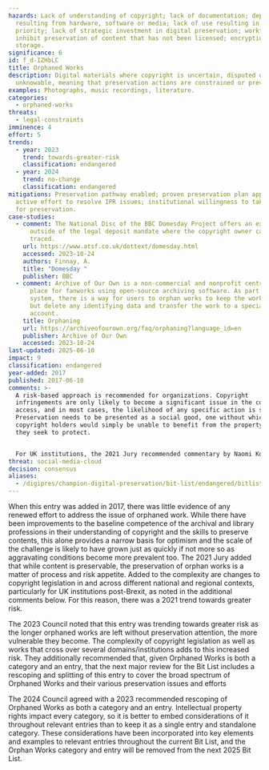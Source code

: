 ```yaml
---
hazards: Lack of understanding of copyright; lack of documentation; dependencies
  resulting from hardware, software or media; lack of use resulting in lack of
  priority; lack of strategic investment in digital preservation; workflows that
  inhibit preservation of content that has not been licensed; encryption; poor
  storage.
significance: 6
id: f_d-IZHbLC
title: Orphaned Works
description: Digital materials where copyright is uncertain, disputed or
  unknowable, meaning that preservation actions are constrained or prevented.
examples: Photographs, music recordings, literature.
categories:
  - orphaned-works
threats:
  - legal-constraints
imminence: 4
effort: 5
trends:
  - year: 2023
    trend: towards-greater-risk
    classification: endangered
  - year: 2024
    trend: no-change
    classification: endangered
mitigations: Preservation pathway enabled; proven preservation plan applied;
  active effort to resolve IPR issues; institutional willingness to take risks
  for preservation.
case-studies:
  - comment: The National Disc of the BBC Domesday Project offers an example of loss
      outside of the legal deposit mandate where the copyright owner cannot be
      traced.
    url: https://www.atsf.co.uk/dottext/domesday.html
    accessed: 2023-10-24
    authors: Finnay, A.
    title: "Domesday "
    publisher: BBC
  - comment: Archive of Our Own is a non-commercial and nonprofit central hosting
      place for fanworks using open-source archiving software. As part of their
      system, there is a way for users to orphan works to keep the work active
      but delete any identifying data and transfer the work to a special
      account.
    title: Orphaning
    url: https://archiveofourown.org/faq/orphaning?language_id=en
    publisher: Archive of Our Own
    accessed: 2023-10-24
last-updated: 2025-06-10
impact: 9
classification: endangered
year-added: 2017
published: 2017-06-10
comments: >-
  A risk-based approach is recommended for organizations. Copyright
  infringements are only likely to become a significant issue in the context of
  access, and in most cases, the likelihood of any specific action is small.
  Preservation needs to be presented as a social good, one without which
  copyright holders would simply be unable to benefit from the property rights
  they seek to protect.


  For UK institutions, the 2021 Jury recommended commentary by Naomi Korn on the status of orphan works and the impact of Brexit – that UK institutions are no longer able to make use of the EU Orphan Works Directive and the alternative Orphan Works Licensing Scheme is costly*.* A list of resources is available at [](<>)[https://naomikorn.com/resources/](<>). For those in the UK, there is also the UK Copyright and Creative Economy Centre (CREATe) for resources on orphan works and copyright more broadly at [](<>)[https://www.create.ac.uk/resources/](<>).
threat: social-media-cloud
decision: consensus
aliases:
  - /digipres/champion-digital-preservation/bit-list/endangered/bitlist-orphaned-works
---
```

When this entry was added in 2017, there was little evidence of any renewed effort to address the issue of orphaned work. While there have been improvements to the baseline competence of the archival and library professions in their understanding of copyright and the skills to preserve contents, this alone provides a narrow basis for optimism and the scale of the challenge is likely to have grown just as quickly if not more so as aggravating conditions become more prevalent too. The 2021 Jury added that while content is preservable, the preservation of orphan works is a matter of process and risk appetite. Added to the complexity are changes to copyright legislation in and across different national and regional contexts, particularly for UK institutions post-Brexit, as noted in the additional comments below. For this reason, there was a 2021 trend towards greater risk.

The 2023 Council noted that this entry was trending towards greater risk as the longer orphaned works are left without preservation attention, the more vulnerable they become. The complexity of copyright legislation as well as works that cross over several domains/institutions adds to this increased risk. They additionally recommended that, given Orphaned Works is both a category and an entry, that the next major review for the Bit List includes a rescoping and splitting of this entry to cover the broad spectrum of Orphaned Works and their various preservation issues and efforts

The 2024 Council agreed with a 2023 recommended rescoping of Orphaned Works as both a category and an entry. Intellectual property rights impact every category, so it is better to embed considerations of it throughout relevant entries than to keep it as a single entry and standalone category. These considerations have been incorporated into key elements and examples to relevant entries throughout the current Bit List, and the Orphan Works category and entry will be removed from the next 2025 Bit List.
